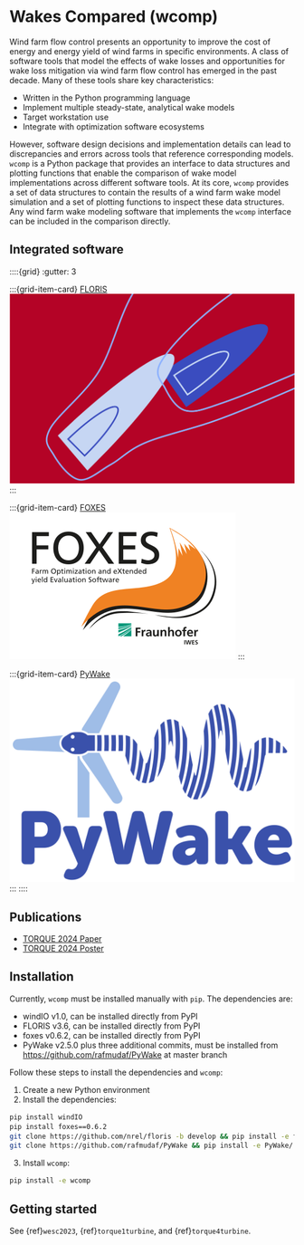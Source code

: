 
# Wakes Compared (wcomp)

Wind farm flow control presents an opportunity to improve the cost of energy and energy yield
of wind farms in specific environments.
A class of software tools that model the effects of wake losses and opportunities for wake
loss mitigation via wind farm flow control has emerged in the past decade.
Many of these tools share key characteristics:
-	Written in the Python programming language
-	Implement multiple steady-state, analytical wake models
-	Target workstation use
-	Integrate with optimization software ecosystems

However, software design decisions and implementation details can lead to discrepancies
and errors across tools that reference corresponding models.
`wcomp` is a Python package that provides an interface to data structures and plotting functions
that enable the comparison of wake model implementations across different software tools.
At its core, `wcomp` provides a set of data structures to contain the results of a
wind farm wake model simulation and a set of plotting functions to inspect these data structures.
Any wind farm wake modeling software that implements the `wcomp` interface can be included
in the comparison directly.

## Integrated software

::::{grid}
:gutter: 3

:::{grid-item-card} [FLORIS](https://github.com/NREL/floris)
![floris](_static/logo_floris.png)
:::

:::{grid-item-card} [FOXES](https://github.com/FraunhoferIWES/foxes)
![foxes](_static/logo_foxes.svg)
:::

:::{grid-item-card} [PyWake](https://gitlab.windenergy.dtu.dk/TOPFARM/PyWake)
![pywake](_static/logo_pywake.svg)
:::
::::

## Publications

- [TORQUE 2024 Paper](../publications/torque2024/Torque_2024.pdf)
- [TORQUE 2024 Poster](../publications/torque2024/TORQUE24_poster_RMudafort.pdf)

## Installation

Currently, `wcomp` must be installed manually with `pip`. The dependencies are:

- windIO v1.0, can be installed directly from PyPI
- FLORIS v3.6, can be installed directly from PyPI
- foxes v0.6.2, can be installed directly from PyPI
- PyWake v2.5.0 plus three additional commits, must be installed from https://github.com/rafmudaf/PyWake at master branch

Follow these steps to install the dependencies and `wcomp`:
1. Create a new Python environment
2. Install the dependencies:

```bash
pip install windIO
pip install foxes==0.6.2
git clone https://github.com/nrel/floris -b develop && pip install -e floris/
git clone https://github.com/rafmudaf/PyWake && pip install -e PyWake/
```

3. Install `wcomp`:

```bash
pip install -e wcomp
```

## Getting started

See {ref}`wesc2023`, {ref}`torque1turbine`, and {ref}`torque4turbine`.
